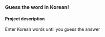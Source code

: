 ### Guess the word in Korean!
#### Project description
Enter Korean words until you guess the answer
